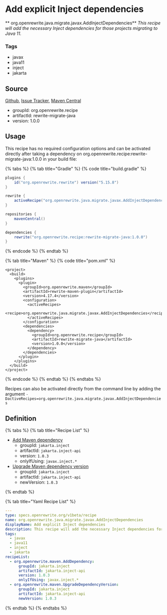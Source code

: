 # Add explicit Inject dependencies

** org.openrewrite.java.migrate.javax.AddInjectDependencies**
_This recipe will add the necessary Inject dependencies for those projects migrating to Java 11._

### Tags

* javax
* java11
* inject
* jakarta

## Source

[Github](https://github.com/openrewrite/rewrite-migrate-java), [Issue Tracker](https://github.com/openrewrite/rewrite-migrate-java/issues), [Maven Central](https://search.maven.org/artifact/org.openrewrite.recipe/rewrite-migrate-java/1.0.0/jar)

* groupId: org.openrewrite.recipe
* artifactId: rewrite-migrate-java
* version: 1.0.0


## Usage

This recipe has no required configuration options and can be activated directly after taking a dependency on org.openrewrite.recipe:rewrite-migrate-java:1.0.0 in your build file:

{% tabs %}
{% tab title="Gradle" %}
{% code title="build.gradle" %}
```groovy
plugins {
    id("org.openrewrite.rewrite") version("5.15.8")
}

rewrite {
    activeRecipe("org.openrewrite.java.migrate.javax.AddInjectDependencies")
}

repositories {
    mavenCentral()
}

dependencies {
    rewrite("org.openrewrite.recipe:rewrite-migrate-java:1.0.0")
}
```
{% endcode %}
{% endtab %}

{% tab title="Maven" %}
{% code title="pom.xml" %}
```markup
<project>
  <build>
    <plugins>
      <plugin>
        <groupId>org.openrewrite.maven</groupId>
        <artifactId>rewrite-maven-plugin</artifactId>
        <version>4.17.4</version>
        <configuration>
          <activeRecipes>
            <recipe>org.openrewrite.java.migrate.javax.AddInjectDependencies</recipe>
          </activeRecipes>
        </configuration>
        <dependencies>
          <dependency>
            <groupId>org.openrewrite.recipe</groupId>
            <artifactId>rewrite-migrate-java</artifactId>
            <version>1.0.0</version>
          </dependency>
        </dependencies>
      </plugin>
    </plugins>
  </build>
</project>
```
{% endcode %}
{% endtab %}
{% endtabs %}

Recipes can also be activated directly from the command line by adding the argument `-DactiveRecipes=org.openrewrite.java.migrate.javax.AddInjectDependencies`

## Definition

{% tabs %}
{% tab title="Recipe List" %}
* [Add Maven dependency](../../../maven/adddependency.md)
  * groupId: `jakarta.inject`
  * artifactId: `jakarta.inject-api`
  * version: `1.0.3`
  * onlyIfUsing: `javax.inject.*`
* [Upgrade Maven dependency version](../../../maven/upgradedependencyversion.md)
  * groupId: `jakarta.inject`
  * artifactId: `jakarta.inject-api`
  * newVersion: `1.0.3`

{% endtab %}

{% tab title="Yaml Recipe List" %}
```yaml
---
type: specs.openrewrite.org/v1beta/recipe
name: org.openrewrite.java.migrate.javax.AddInjectDependencies
displayName: Add explicit Inject dependencies
description: This recipe will add the necessary Inject dependencies for those projects migrating to Java 11.
tags:
  - javax
  - java11
  - inject
  - jakarta
recipeList:
  - org.openrewrite.maven.AddDependency:
      groupId: jakarta.inject
      artifactId: jakarta.inject-api
      version: 1.0.3
      onlyIfUsing: javax.inject.*
  - org.openrewrite.maven.UpgradeDependencyVersion:
      groupId: jakarta.inject
      artifactId: jakarta.inject-api
      newVersion: 1.0.3

```
{% endtab %}
{% endtabs %}
